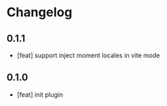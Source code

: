 # Changelog

## 0.1.1

- [feat] support inject moment locales in vite mode

## 0.1.0

- [feat] init plugin